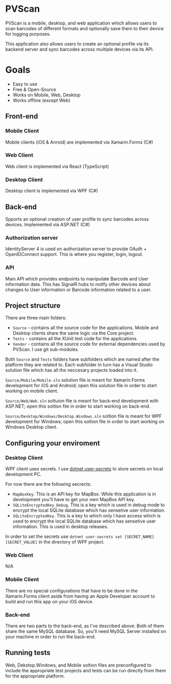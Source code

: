 # PVScan
PVScan is a mobile, desktop, and web application which allows users to scan barcodes of different formats and optionally save them to their device for logging purposes.

This application also allows users to create an optional profile via its backend server and sync barcodes across multiple devices via its API.

# Goals
* Easy to use
* Free & Open-Source
* Works on Mobile, Web, Desktop
* Works offline (except Web)

## Front-end

### Mobile Client
Mobile clients (iOS & Anroid) are implemented via Xamarin.Forms (C#)

### Web Client
Web client is implemented via React (TypeScript)

### Desktop Client
Desktop client is implemented via WPF (C#)

## Back-end
Spports an optional creation of user profile to sync barcodes across devices. Implemented via ASP.NET (C#)

### Authorization server
IdentityServer 4 is used on authorization server to provide OAuth + OpenIDConnect support. This is where you register, login, logout.

### API
Main API which provides endpoints to manipulate Barcode and User information data. This has SignalR hubs to notify other devices about changes to User information or Barcode information related to a user.

## Project structure
There are three main folders:
* `Source` - contains all the source code for the applications. Mobile and Desktop clients share the same logic via the Core project.
* `Tests` - contains all the XUnit test code for the applications.
* `Vendor` - contains all the source code for external dependencies used by PVScan. I use git sub-modules.

Both `Source` and `Tests` folders have subfolders which are named after the platform they are related to. Each subfolder in turn has a Visual Studio solution file which has all the neccesary projects loaded into it. 

`Source/Mobile/Mobile.sln` solution file is meant for Xamarin.Forms development for iOS and Android; open this solution file in order to start working on mobile client.

`Source/Web/Web.sln` soltuion file is meant for back-end development with ASP.NET; open this soltion file in order to start working on back-end.

`Source/Desktop/Windows/Desktop.Windows.sln` soltion file is meant for WPF development for Windows; open this soltion file in order to start working on Windows Desktop client.

## Configuring your enviroment

### Desktop Client
WPF client uses secrets. I use [dotnet user-secrets](https://docs.microsoft.com/en-us/aspnet/core/security/app-secrets?view=aspnetcore-5.0&tabs=windows) to store secrets on local development PC. 

For now there are the following secrects:
 * `MapBoxKey`. This is an API key for MapBox. While this application is in development you'll have to get your own MapBox API key.
 * `SQLiteEncryptedKey_Debug`. This is a key which is used in debug mode to encrypt the local SQLite database which has sensetive user information.
 * `SQLiteEncryptedKey`. This is a key to which only I have access which is used to encrypt the local SQLite database which has sensetive user information. This is used in desktop releases.

In order to set the secrets use `dotnet user-secrets set [SECRET_NAME] [SECRET_VALUE]` in the directory of WPF project.

### Web Client
N/A

### Mobile Client
There are no special configurations that have to be done in the Xamarin.Forms client aside from having an Apple Developer account to build and run this app on your iOS device.

### Back-end
There are two parts to the back-end, as I've described above. Both of them share the same MySQL database. So, you'll need MySQL Server installed on your machine in order to run the back-end.

## Running tests
Web, Dekstop.Windows, and Mobile soltion files are preconfigured to include the appropriate test projects and tests can be run directly from them for the appropriate platform. 
